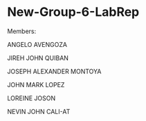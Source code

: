 # New-Group-6-LabRep

Members:

ANGELO AVENGOZA

JIREH JOHN QUIBAN

JOSEPH ALEXANDER MONTOYA

JOHN MARK LOPEZ

LOREINE JOSON

NEVIN JOHN CALI-AT
